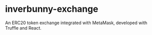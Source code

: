 # inverbunny-exchange

An ERC20 token exchange integrated with MetaMask, developed with Truffle and React.